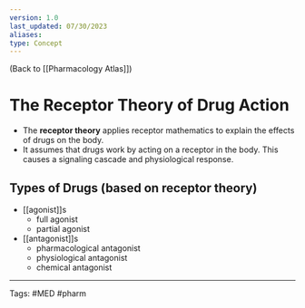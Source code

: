 ```yaml
---
version: 1.0
last_updated: 07/30/2023
aliases: 
type: Concept
---
```


(Back to [[Pharmacology Atlas]])

# The Receptor Theory of Drug Action

- The **receptor theory** applies receptor mathematics to explain the effects of drugs on the body.
- It assumes that drugs work by acting on a receptor in the body. This causes a signaling cascade and physiological response.

## Types of Drugs (based on receptor theory)
- [[agonist]]s
	- full agonist
	- partial agonist
- [[antagonist]]s
	- pharmacological antagonist
	- physiological antagonist
	- chemical antagonist

---
Tags: #MED #pharm